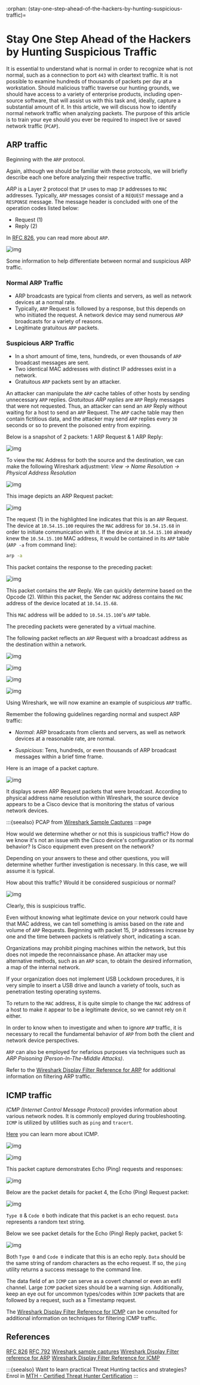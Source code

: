 :orphan:
(stay-one-step-ahead-of-the-hackers-by-hunting-suspicious-traffic)=

# Stay One Step Ahead of the Hackers by Hunting Suspicious Traffic

It is essential to understand what is normal in order to recognize what is not normal, such as a connection to port `443` with cleartext traffic. It is not possible to examine hundreds of thousands of packets per day at a workstation. Should malicious traffic traverse our hunting grounds, we should have access to a variety of enterprise products, including open-source software, that will assist us with this task and, ideally, capture a substantial amount of it. In this article, we will discuss how to identify normal network traffic when analyzing packets. The purpose of this article is to train your eye should you ever be required to inspect live or saved network traffic (`PCAP`).

## ARP traffic

Beginning with the `ARP` protocol.

Again, although we should be familiar with these protocols, we will briefly describe each one before analyzing their respective traffic.

_ARP_ is a Layer 2 protocol that `IP` uses to map `IP` addresses to `MAC` addresses.
Typically, `ARP` messages consist of a `REQUEST` message and a `RESPONSE` message. The message header is concluded with one of the operation codes listed below:

- Request (1)
- Reply (2)

In [RFC 826](https://www.ietf.org/rfc/rfc826.txt), you can read more about `ARP`.

![img](images/1.png)

Some information to help differentiate between normal and suspicious ARP traffic.

### Normal ARP Traffic

- ARP broadcasts are typical from clients and servers, as well as network devices at a normal rate.
- Typically, `ARP` Request is followed by a response, but this depends on who initiated the request.
  A network device may send numerous `ARP` broadcasts for a variety of reasons.
- Legitimate gratuitous `ARP` packets.

### Suspicious ARP Traffic

- In a short amount of time, tens, hundreds, or even thousands of `ARP` broadcast messages are sent.
- Two identical MAC addresses with distinct IP addresses exist in a network.
- Gratuitous `ARP` packets sent by an attacker.

An attacker can manipulate the `ARP` cache tables of other hosts by sending unnecessary `ARP` replies. _Gratuitous ARP replies_ are `ARP` Reply messages that were not requested.
Thus, an attacker can send an `ARP` Reply without waiting for a host to send an `ARP` Request.
The `ARP` cache table may then contain fictitious data, and the attacker may send `ARP` replies every `30` seconds or so to prevent the poisoned entry from expiring.

Below is a snapshot of 2 packets: 1 ARP Request & 1 ARP Reply:

![img](images/2.png)

To view the `MAC` Address for both the source and the destination, we can make the following Wireshark adjustment:
_View -> Name Resolution -> Physical Address Resolution_

![img](images/3.png)

This image depicts an ARP Request packet:

![img](images/4.png)

The request (1) in the highlighted line indicates that this is an `ARP` Request. The device at `10.54.15.100` requires the `MAC` address for `10.54.15.68` in order to initiate communication with it. If the device at `10.54.15.100` already knew the `10.54.15.100` MAC address, it would be contained in its `ARP` table (`ARP -a` from command line):

```bash
arp -a
```

This packet contains the response to the preceding packet:

![img](images/5.png)

This packet contains the `ARP` Reply. We can quickly determine based on the Opcode (2). Within this packet, the Sender `MAC` address contains the `MAC` address of the device located at `10.54.15.68`.

This `MAC` address will be added to `10.54.15.100`'s `ARP` table.

The preceding packets were generated by a virtual machine.

The following packet reflects an `ARP` Request with a broadcast address as the destination within a network.

![img](images/6.png)

![img](images/2022-06-13_11-06.png)

![img](images/7.png)

![img](images/2022-06-13_11-07.png)

Using Wireshark, we will now examine an example of suspicious `ARP` traffic.

Remember the following guidelines regarding normal and suspect ARP traffic:

- _Normal_: ARP broadcasts from clients and servers, as well as network devices at a reasonable rate, are normal.

- _Suspicious_: Tens, hundreds, or even thousands of ARP broadcast messages within a brief time frame.

Here is an image of a packet capture.

![img](images/8.png)

It displays seven ARP Request packets that were broadcast.
According to physical address name resolution within Wireshark, the source device appears to be a Cisco device that is monitoring the status of various network devices.

:::{seealso}
PCAP from [Wireshark Sample Captures](https://wiki.wireshark.org/SampleCaptures)
:::page

How would we determine whether or not this is suspicious traffic? How do we know it's not an issue with the Cisco device's configuration or its normal behavior? Is Cisco equipment even present on the network?

Depending on your answers to these and other questions, you will determine whether further investigation is necessary. In this case, we will assume it is typical.

How about this traffic? Would it be considered suspicious or normal?

![img](images/9.png)

Clearly, this is suspicious traffic.

Even without knowing what legitimate device on your network could have that MAC address, we can tell something is amiss based on the rate and volume of `ARP` Requests. Beginning with packet 15, `IP` addresses increase by one and the time between packets is relatively short, indicating a scan.

Organizations may prohibit pinging machines within the network, but this does not impede the reconnaissance phase. An attacker may use alternative methods, such as an `ARP` scan, to obtain the desired information, a map of the internal network.

If your organization does not implement USB Lockdown procedures, it is very simple to insert a USB drive and launch a variety of tools, such as penetration testing operating systems.

To return to the `MAC` address, it is quite simple to change the `MAC` address of a host to make it appear to be a legitimate device, so we cannot rely on it either.

In order to know when to investigate and when to ignore `ARP` traffic, it is necessary to recall the fundamental behavior of `ARP` from both the client and network device perspectives.

`ARP` can also be employed for nefarious purposes via techniques such as _ARP Poisoning (Person-In-The-Middle Attacks)_.

Refer to the [Wireshark Display Filter Reference for ARP](https://www.wireshark.org/docs/dfref/a/arp.html) for additional information on filtering ARP traffic.

## ICMP traffic

_ICMP (Internet Control Message Protocol)_ provides information about various network nodes. It is commonly employed during troubleshooting. `ICMP` is utilized by utilities such as `ping` and `tracert`.

[Here](https://datatracker.ietf.org/doc/html/rfc792) you can learn more about ICMP.

![img](images/10.png)

![img](images/11.png)

This packet capture demonstrates Echo (Ping) requests and responses:

![img](images/12.png)

Below are the packet details for packet 4, the Echo (Ping) Request packet:

![img](images/13.png)

`Type 8` & `Code 0` both indicate that this packet is an echo request. `Data` represents a random text string.

Below we see packet details for the Echo (Ping) Reply packet, packet 5:

![img](images/14.png)

Both `Type 0` and `Code 0` indicate that this is an echo reply. `Data` should be the same string of random characters as the echo request. If so, the `ping` utility returns a success message to the command line.

The data field of an `ICMP` can serve as a covert channel or even an exfil channel. Large `ICMP` packet sizes should be a warning sign. Additionally, keep an eye out for uncommon types/codes within `ICMP` packets that are followed by a request, such as a Timestamp request.

The [Wireshark Display Filter Reference for ICMP](https://www.wireshark.org/docs/dfref/i/icmp.html) can be consulted for additional information on techniques for filtering ICMP traffic.

## References

[RFC 826](https://www.ietf.org/rfc/rfc826.txt)
[RFC 792](https://datatracker.ietf.org/doc/html/rfc792)
[Wireshark sample captures](https://wiki.wireshark.org/SampleCaptures)
[Wireshark Display Filter reference for ARP](https://www.wireshark.org/docs/dfref/a/arp.html)
[Wireshark Display Filter Reference for ICMP](https://www.wireshark.org/docs/dfref/i/icmp.html)

:::{seealso}
Want to learn practical Threat Hunting tactics and strategies? Enrol in [MTH - Certified Threat Hunter Certification](https://www.mosse-institute.com/certifications/mth-certified-threat-hunter.html)
:::
